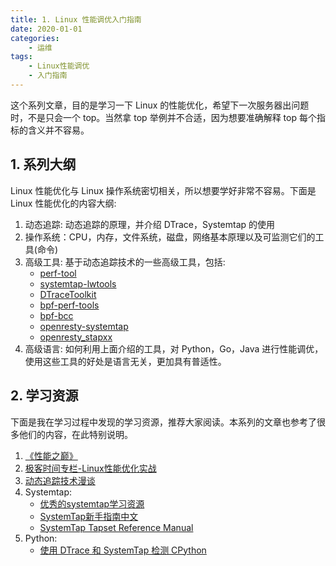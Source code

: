```yaml
---
title: 1. Linux 性能调优入门指南
date: 2020-01-01
categories:
    - 运维
tags:
    - Linux性能调优
    - 入门指南
---
```


这个系列文章，目的是学习一下 Linux 的性能优化，希望下一次服务器出问题时，不是只会一个 top。当然拿 top 举例并不合适，因为想要准确解释 top 每个指标的含义并不容易。
<!-- more -->

## 1. 系列大纲
Linux 性能优化与 Linux 操作系统密切相关，所以想要学好非常不容易。下面是 Linux 性能优化的内容大纲:
1. 动态追踪: 动态追踪的原理，并介绍 DTrace，Systemtap 的使用
2. 操作系统：CPU，内存，文件系统，磁盘，网络基本原理以及可监测它们的工具(命令)
3. 高级工具: 基于动态追踪技术的一些高级工具，包括:
    - [perf-tool](https://github.com/brendangregg/perf-tools)
    - [systemtap-lwtools](https://github.com/brendangregg/systemtap-lwtools)
    - [DTraceToolkit](https://github.com/opendtrace/toolkit)
    - [bpf-perf-tools](https://github.com/brendangregg/bpf-perf-tools-book.git)
    - [bpf-bcc](https://github.com/iovisor/bcc)
    - [openresty-systemtap](https://github.com/openresty/openresty-systemtap-toolkit)
    - [openresty_stapxx](https://github.com/openresty/stapxx)
4. 高级语言: 如何利用上面介绍的工具，对 Python，Go，Java 进行性能调优，使用这些工具的好处是语言无关，更加具有普适性。

## 2. 学习资源
下面是我在学习过程中发现的学习资源，推荐大家阅读。本系列的文章也参考了很多他们的内容，在此特别说明。
1. [《性能之巅》](https://book.douban.com/subject/26586598/)
2. [极客时间专栏-Linux性能优化实战](https://time.geekbang.org/column/intro/140)
3. [动态追踪技术漫谈](https://blog.openresty.com.cn/cn/dynamic-tracing/)
3. Systemtap:
    - [优秀的systemtap学习资源](https://github.com/lichuang/awesome-systemtap-cn)
    - [SystemTap新手指南中文](https://spacewander.gitbooks.io/systemtapbeginnersguide_zh/content/index.html)
    - [SystemTap Tapset Reference Manual](https://sourceware.org/systemtap/tapsets/)
5. Python:
    - [使用 DTrace 和 SystemTap 检测 CPython](https://www.docs4dev.com/docs/zh/python/3.7.2rc1/all/howto-instrumentation.html)